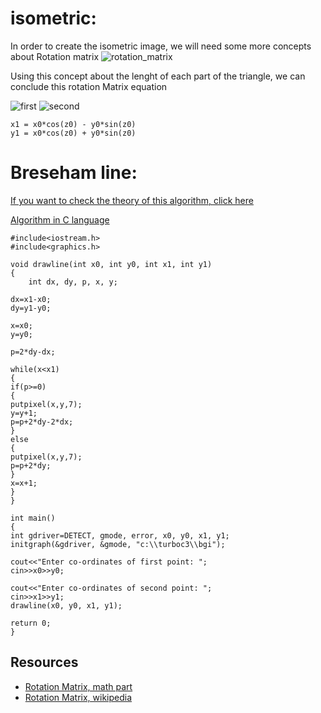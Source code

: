 # isometric:

In order to create the isometric image, we will need some more concepts about Rotation matrix
![rotation_matrix](https://www.google.com/search?q=rotation+matrix&client=ubuntu&hs=kFe&channel=fs&source=lnms&tbm=isch&sa=X&ved=2ahUKEwj5zYnClKzyAhVUOs0KHYljAVgQ_AUoAXoECAEQAw#imgrc=6UsslNI2H8sJIM)

Using this concept about the lenght of each part of the triangle, we can conclude this rotation Matrix equation

![first](https://wikimedia.org/api/rest_v1/media/math/render/svg/fe4ee3f1ce8e028da5bd4219c9dc7fc2216543e4)
![second](https://wikimedia.org/api/rest_v1/media/math/render/svg/76cd56d49699c53e95cee42a40b340e0a167e078)

```
x1 = x0*cos(z0) - y0*sin(z0)
y1 = x0*cos(z0) + y0*sin(z0)
```

# Breseham line:
[If you want to check the theory of this algorithm, click here](https://www.geeksforgeeks.org/bresenhams-line-generation-algorithm/)

[Algorithm in C language](https://www.thecrazyprogrammer.com/2017/01/bresenhams-line-drawing-algorithm-c-c.html)

```
#include<iostream.h>
#include<graphics.h>
 
void drawline(int x0, int y0, int x1, int y1)
{
    int dx, dy, p, x, y;
 
dx=x1-x0;
dy=y1-y0;
 
x=x0;
y=y0;
 
p=2*dy-dx;
 
while(x<x1)
{
if(p>=0)
{
putpixel(x,y,7);
y=y+1;
p=p+2*dy-2*dx;
}
else
{
putpixel(x,y,7);
p=p+2*dy;
}
x=x+1;
}
}
 
int main()
{
int gdriver=DETECT, gmode, error, x0, y0, x1, y1;
initgraph(&gdriver, &gmode, "c:\\turboc3\\bgi");
 
cout<<"Enter co-ordinates of first point: ";
cin>>x0>>y0;
 
cout<<"Enter co-ordinates of second point: ";
cin>>x1>>y1;
drawline(x0, y0, x1, y1);
 
return 0;
}
```

## Resources

* [Rotation Matrix, math part](https://www.youtube.com/watch?v=Ta8cKqltPfU)
* [Rotation Matrix, wikipedia](https://en.wikipedia.org/wiki/Rotation_matrix)
